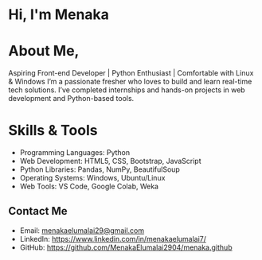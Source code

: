 # Hi, I'm Menaka
# About Me,
Aspiring Front-end Developer | Python Enthusiast | Comfortable with Linux & Windows
I’m a passionate fresher who loves to build and learn real-time tech solutions. I’ve completed internships and hands-on projects in web development and Python-based tools.
# Skills & Tools
- Programming Languages: Python
- Web Development: HTML5, CSS, Bootstrap, JavaScript
- Python Libraries: Pandas, NumPy, BeautifulSoup
- Operating Systems: Windows, Ubuntu/Linux
- Web Tools: VS Code, Google Colab, Weka
## Contact Me
-  Email: menakaelumalai29@gmail.com
-  LinkedIn: https://www.linkedin.com/in/menakaelumalai7/
-  GitHub: https://github.com/MenakaElumalai2904/menaka.github


